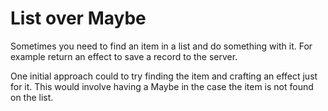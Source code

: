 # List over Maybe

Sometimes you need to find an item in a list and do something with it. For example return an effect to save a record to the server.

One initial approach could to try finding the item and crafting an effect just for it. This would involve having a Maybe in the case the item is not found on the list.



